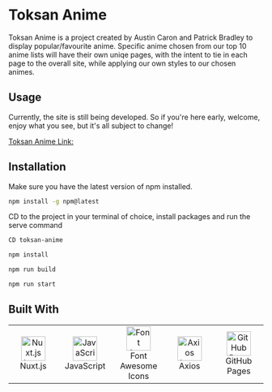 # Toksan Anime

Toksan Anime is a project created by Austin Caron and Patrick Bradley to display popular/favourite anime. Specific anime chosen from our top 10 anime lists will have their own uniqe pages, with the intent to tie in each page to the overall site, while applying our own styles to our chosen animes.

## Usage

Currently, the site is still being developed. So if you're here early, welcome, enjoy what you see, but it's all subject to change!

[Toksan Anime Link:](https://ac59852.github.io/toksan-anime/)

## Installation

Make sure you have the latest version of npm installed.

```bash
npm install -g npm@latest
```

CD to the project in your terminal of choice, install packages and run the serve command

```bash
CD toksan-anime

npm install

npm run build

npm run start
```

## Built With

<table>
  <tr>
  <td align="center" width="96">
        <img src="https://upload.wikimedia.org/wikipedia/commons/thumb/a/ae/Nuxt_logo.svg/512px-Nuxt_logo.svg.png" width="48" height="48" alt="Nuxt.js Logo" />
      <br>Nuxt.js
    </td>
    <td align="center" width="96">
        <img src="https://upload.wikimedia.org/wikipedia/commons/thumb/9/99/Unofficial_JavaScript_logo_2.svg/1024px-Unofficial_JavaScript_logo_2.svg.png" width="48" height="48" alt="JavaScript Logo" />
      <br>JavaScript
    </td>
    <td align="center" width="96">
        <img src="https://www.drupal.org/files/styles/grid-3-2x/public/project-images/font_awesome_logo.png?itok=26GjxSRO" width="48" height="48" alt="Font Awesome Logo" />
      <br>Font Awesome Icons
    </td>
    <td align="center" width="96">
        <img src="https://upload.wikimedia.org/wikipedia/commons/thumb/3/35/Axios_logo_%282017%29.svg/512px-Axios_logo_%282017%29.svg.png" width="48" height="48" alt="Axios Logo" />
      <br>Axios
    </td>
    <td align="center" width="96">
        <img src="https://res.cloudinary.com/practicaldev/image/fetch/s--AlWXrRzS--/c_imagga_scale,f_auto,fl_progressive,h_1080,q_auto,w_1080/https://dev-to-uploads.s3.amazonaws.com/i/3uy5od7tw2jf4fh7ldlv.jpeg" width="48" height="48" alt="GitHub Pages Logo" />
      <br>GitHub Pages
    </td>
  </tr>
</table>
